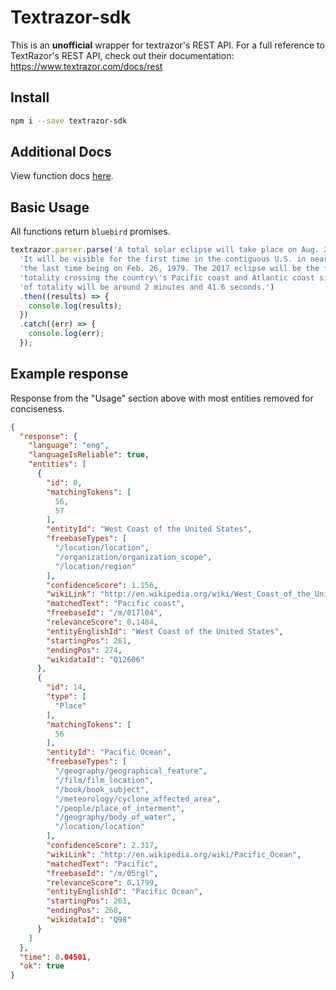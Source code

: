 
# Textrazor-sdk
This is an **unofficial** wrapper for textrazor's REST API.  For a full reference to TextRazor's REST API, check out their documentation: https://www.textrazor.com/docs/rest

## Install
```bash
npm i --save textrazor-sdk

```

## Additional Docs
View function docs [here](https://github.com/beardyman/textrazor/tree/master/docs).

## Basic Usage
All functions return `bluebird` promises.

```js
textrazor.parser.parse('A total solar eclipse will take place on Aug. 21, 2017. ' +
  'It will be visible for the first time in the contiguous U.S. in nearly four decades, ' +
  'the last time being on Feb. 26, 1979. The 2017 eclipse will be the first with a path of ' +
  'totality crossing the country\'s Pacific coast and Atlantic coast since 1918. The maximum duration ' +
  'of totality will be around 2 minutes and 41.6 seconds.')
  .then((results) => {
    console.log(results);
  })
  .catch((err) => {
    console.log(err);
  });
```

## Example response
Response from the "Usage" section above with most entities removed for conciseness. 
```json
{
  "response": {
    "language": "eng",
    "languageIsReliable": true,
    "entities": [
      {
        "id": 0,
        "matchingTokens": [
          56,
          57
        ],
        "entityId": "West Coast of the United States",
        "freebaseTypes": [
          "/location/location",
          "/organization/organization_scope",
          "/location/region"
        ],
        "confidenceScore": 1.156,
        "wikiLink": "http://en.wikipedia.org/wiki/West_Coast_of_the_United_States",
        "matchedText": "Pacific coast",
        "freebaseId": "/m/017l04",
        "relevanceScore": 0.1484,
        "entityEnglishId": "West Coast of the United States",
        "startingPos": 261,
        "endingPos": 274,
        "wikidataId": "Q12606"
      },
      {
        "id": 14,
        "type": [
          "Place"
        ],
        "matchingTokens": [
          56
        ],
        "entityId": "Pacific Ocean",
        "freebaseTypes": [
          "/geography/geographical_feature",
          "/film/film_location",
          "/book/book_subject",
          "/meteorology/cyclone_affected_area",
          "/people/place_of_interment",
          "/geography/body_of_water",
          "/location/location"
        ],
        "confidenceScore": 2.317,
        "wikiLink": "http://en.wikipedia.org/wiki/Pacific_Ocean",
        "matchedText": "Pacific",
        "freebaseId": "/m/05rgl",
        "relevanceScore": 0.1799,
        "entityEnglishId": "Pacific Ocean",
        "startingPos": 261,
        "endingPos": 268,
        "wikidataId": "Q98"
      }
    ]
  },
  "time": 0.04501,
  "ok": true
}
```
